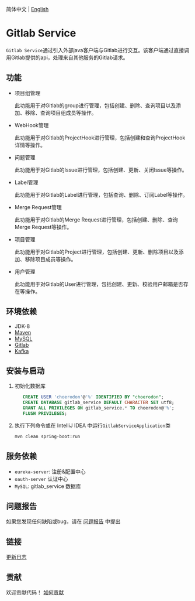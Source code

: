 简体中文 | [English](./README.en_US.md)

# Gitlab Service   

`Gitlab Service`通过引入外部java客户端与Gitlab进行交互。该客户端通过直接调用Gitlab提供的api，处理来自其他服务的Gitlab请求。


## 功能

- 项目组管理

  此功能用于对Gitlab的group进行管理，包括创建、删除、查询项目以及添加、移除、查询项目组成员等操作。
  
- WebHook管理

  此功能用于对Gitlab的ProjectHook进行管理，包括创建和查询ProjectHook详情等操作。
  
- 问题管理

  此功能用于对Gitlab的Issue进行管理，包括创建、更新、关闭Issue等操作。
  
- Label管理

  此功能用于对Gitlab的Label进行管理，包括查询、删除、订阅Label等操作。
  
- Merge Request管理

  此功能用于对Gitlab的Merge Request进行管理，包括创建、删除、查询Merge Request等操作。
  
- 项目管理

  此功能用于对Gitlab的Project进行管理，包括创建、更新、删除项目以及添加、移除项目成员等操作。
  
- 用户管理

  此功能用于对Gitlab的User进行管理，包括创建、更新、校验用户邮箱是否存在等操作。                          

## 环境依赖

- JDK-8
- [Maven](http://www.maven-sf.com/)
- [MySQL](https://www.mysql.com)
- [Gitlab](https://gitlab.com)
- [Kafka](https://kafka.apache.org)


## 安装与启动

1. 初始化数据库
    ```sql
       CREATE USER 'choerodon'@'%' IDENTIFIED BY "choerodon";
       CREATE DATABASE gitlab_service DEFAULT CHARACTER SET utf8;
       GRANT ALL PRIVILEGES ON gitlab_service.* TO choerodon@'%';
       FLUSH PRIVILEGES;
    ```

2. 执行下列命令或在 IntelliJ IDEA 中运行`GitlabServiceApplication`类

    ```bash
    mvn clean spring-boot:run
    ```

## 服务依赖

- `eureka-server`: 注册&配置中心
- `oauth-server` 认证中心
- `MySQL`: gitlab_service 数据库

## 问题报告

如果您发现任何缺陷或bug，请在  [问题报告](https://github.com/choerodon/choerodon/issues/new?template=issue_template.md) 中提出

## 链接

[更新日志](CHANGELOG_zh_CN.md)

## 贡献

欢迎贡献代码！ [如何贡献](https://github.com/choerodon/choerodon/blob/master/CONTRIBUTING.md)
